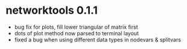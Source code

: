 # networktools 0.1.1

* bug fix for plots, fill lower triangular of matrix first
* dots of plot method now parsed to terminal layout
* fixed a bug when using different data types in nodevars & splitvars


